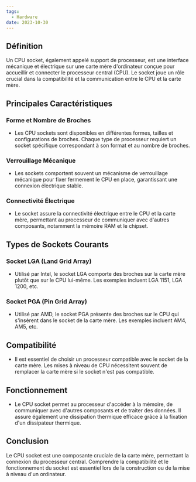 ```yaml
---
tags:
  - Hardware
date: 2023-10-30
---
```


## Définition
Un CPU socket, également appelé support de processeur, est une interface mécanique et électrique sur une carte mère d'ordinateur conçue pour accueillir et connecter le processeur central (CPU). Le socket joue un rôle crucial dans la compatibilité et la communication entre le CPU et la carte mère.

## Principales Caractéristiques

### Forme et Nombre de Broches
- Les CPU sockets sont disponibles en différentes formes, tailles et configurations de broches. Chaque type de processeur requiert un socket spécifique correspondant à son format et au nombre de broches.

### Verrouillage Mécanique
- Les sockets comportent souvent un mécanisme de verrouillage mécanique pour fixer fermement le CPU en place, garantissant une connexion électrique stable.

### Connectivité Électrique
- Le socket assure la connectivité électrique entre le CPU et la carte mère, permettant au processeur de communiquer avec d'autres composants, notamment la mémoire RAM et le chipset.

## Types de Sockets Courants

### Socket LGA (Land Grid Array)
- Utilisé par Intel, le socket LGA comporte des broches sur la carte mère plutôt que sur le CPU lui-même. Les exemples incluent LGA 1151, LGA 1200, etc.

### Socket PGA (Pin Grid Array)
- Utilisé par AMD, le socket PGA présente des broches sur le CPU qui s'insèrent dans le socket de la carte mère. Les exemples incluent AM4, AM5, etc.

## Compatibilité
- Il est essentiel de choisir un processeur compatible avec le socket de la carte mère. Les mises à niveau de CPU nécessitent souvent de remplacer la carte mère si le socket n'est pas compatible.

## Fonctionnement
- Le CPU socket permet au processeur d'accéder à la mémoire, de communiquer avec d'autres composants et de traiter des données. Il assure également une dissipation thermique efficace grâce à la fixation d'un dissipateur thermique.

## Conclusion
Le CPU socket est une composante cruciale de la carte mère, permettant la connexion du processeur central. Comprendre la compatibilité et le fonctionnement du socket est essentiel lors de la construction ou de la mise à niveau d'un ordinateur.
